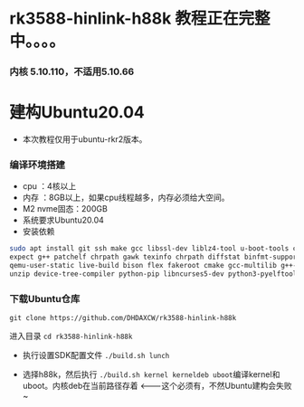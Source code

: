 # rk3588-hinlink-h88k  教程正在完整中。。。。
### 内核 5.10.110，不适用5.10.66

# 建构Ubuntu20.04
- 本次教程仅用于ubuntu-rkr2版本。

### 编译环境搭建
- cpu ：4核以上
- 内存 ：8GB以上，如果cpu线程越多，内存必须给大空间。
- M2 nvme固态：200GB
- 系统要求Ubuntu20.04
- 安装依赖
```bash
sudo apt install git ssh make gcc libssl-dev liblz4-tool u-boot-tools curl\
expect g++ patchelf chrpath gawk texinfo chrpath diffstat binfmt-support \
qemu-user-static live-build bison flex fakeroot cmake gcc-multilib g++-multilib \
unzip device-tree-compiler python-pip libncurses5-dev python3-pyelftools dpkg-dev \
```
 ### 下载Ubuntu仓库
 ```
 git clone https://github.com/DHDAXCW/rk3588-hinlink-h88k
 ```
 进入目录 ```cd rk3588-hinlink-h88k```
 
- 执行设置SDK配置文件
 ```./build.sh lunch```
 
 - 选择h88k，然后执行 ```./build.sh kernel kerneldeb uboot```编译kernel和uboot。内核deb在当前路径存着  <---这个必须有，不然Ubuntu建构会失败~
 
